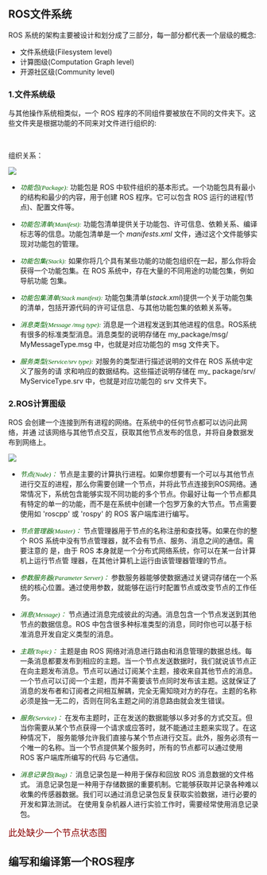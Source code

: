 ## ROS文件系统


ROS 系统的架构主要被设计和划分成了三部分，每一部分都代表一个层级的概念:

- 文件系统级(Filesystem level)
- 计算图级(Computation Graph level)
- 开源社区级(Community level)

### 1.文件系统级

与其他操作系统相类似，一个 ROS 程序的不同组件要被放在不同的文件夹下。这些文件夹是根据功能的不同来对文件进行组织的:

<br>

组织关系：

![](http://ww4.sinaimg.cn/large/006tNc79gy1fet7ijlhb6j30jq0ff3z2.jpg)



- <font color=darkgreen size=2.5 face="黑体">*功能包(Package):*</font>  功能包是 ROS 中软件组织的基本形式。一个功能包具有最小的结构和最少的内容，用于创建 ROS 程序。它可以包含 ROS 运行的进程(节点)、配置文件等。
- <font color=darkgreen size=2.5 face="黑体">*功能包清单(Manifest):*</font>  功能包清单提供关于功能包、许可信息、依赖关系、编译标志等的信息。功能包清单是一个 _manifests.xml_ 文件，通过这个文件能够实现对功能包的管理。
- <font color=darkgreen size=2.5 face="黑体">*功能包集(Stack):*</font> 如果你将几个具有某些功能的功能包组织在一起，那么你将会获得一个功能包集。在 ROS 系统中，存在大量的不同用途的功能包集，例如导航功能 包集。
- <font color=darkgreen size=2.5 face="黑体">*功能包集清单(Stack manifest):*</font> 功能包集清单(_stack.xml_)提供一个关于功能包集的清单，包括开源代码的许可证信息、与其他功能包集的依赖关系等。
- <font color=darkgreen size=2.5 face="黑体">*消息类型(Message /msg type):*</font> 消息是一个进程发送到其他进程的信息。ROS系统有很多的标准类型消息。消息类型的说明存储在 my_package/msg/ MyMessageType.msg 中，也就是对应功能包的 msg 文件夹下。
- <font color=darkgreen size=2.5 face="黑体">*服务类型(Service/srv type):*</font> 对服务的类型进行描述说明的文件在 ROS 系统中定义了服务的请 求和响应的数据结构。这些描述说明存储在 my_ package/srv/ MyServiceType.srv 中，也就是对应功能包的 srv 文件夹下。


### 2.ROS计算图级

ROS 会创建一个连接到所有进程的网络。在系统中的任何节点都可以访问此网络，并通过该网络与其他节点交互，获取其他节点发布的信息，并将自身数据发布到网络上。


![](http://ww2.sinaimg.cn/large/006tNc79gy1fet8brioqcj30j8086aay.jpg)


- <font color=darkgreen size=2.5 face="黑体">*节点(Node)：*</font> 节点是主要的计算执行进程。如果你想要有一个可以与其他节点进行交互的进程，那么你需要创建一个节点，并将此节点连接到ROS网络。通常情况下，系统包含能够实现不同功能的多个节点。你最好让每一个节点都具有特定的单一的功能，而不是在系统中创建一个包罗万象的大节点。节点需要使用如 'roscpp' 或 'rospy' 的 ROS 客户端库进行编写。
- <font color=darkgreen size=2.5 face="黑体">*节点管理器(Master)：*</font> 节点管理器用于节点的名称注册和查找等。如果在你的整个 ROS 系统中没有节点管理器，就不会有节点、服务、消息之间的通信。需要注意的 是，由于 ROS 本身就是一个分布式网络系统，你可以在某一台计算机上运行节点管 理器，在其他计算机上运行由该管理器管理的节点。
- <font color=darkgreen size=2.5 face="黑体">*参数服务器(Parameter Server)：*</font> 参数服务器能够使数据通过关键词存储在一个系统的核心位置。通过使用参数，就能够在运行时配置节点或改变节点的工作任务。
- <font color=darkgreen size=2.5 face="黑体">*消息(Message)：*</font> 节点通过消息完成彼此的沟通。消息包含一个节点发送到其他节点的数据信息。ROS 中包含很多种标准类型的消息，同时你也可以基于标准消息开发自定义类型的消息。
- <font color=darkgreen size=2.5 face="黑体">*主题(Topic)：*</font> 主题是由 ROS 网络对消息进行路由和消息管理的数据总线。每一条消息都要发布到相应的主题。当一个节点发送数据时，我们就说该节点正在向主题发布消息。节点可以通过订阅某个主题，接收来自其他节点的消息。一个节点可以订阅一个主题，而并不需要该节点同时发布该主题。这就保证了消息的发布者和订阅者之间相互解耦，完全无需知晓对方的存在。主题的名称必须是独一无二的，否则在同名主题之间的消息路由就会发生错误。

- <font color=darkgreen size=2.5 face="黑体">*服务(Service)：*</font> 在发布主题时，正在发送的数据能够以多对多的方式交互。但当你需要从某个节点获得一个请求或应答时，就不能通过主题来实现了。在这种情况下， 服务能够允许我们直接与某个节点进行交互。此外，服务必须有一个唯一的名称。当一个节点提供某个服务时，所有的节点都可以通过使用 ROS 客户端库所编写的代码 与它通信。
- <font color=darkgreen size=2.5 face="黑体">*消息记录包(Bag)：*</font> 消息记录包是一种用于保存和回放 ROS 消息数据的文件格式。 消息记录包是一种用于存储数据的重要机制。它能够获取并记录各种难以收集的传感器数据。我们可以通过消息记录包反复获取实验数据，进行必要的开发和算法测试。 在使用复杂机器人进行实验工作时，需要经常使用消息记录包。


<font color=darkred size=4 face="黑体">此处缺少一个节点状态图</font>






























## 编写和编译第一个ROS程序





















































